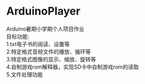 # ArduinoPlayer
Arduino暑期小学期个人项目作业<br>
目标功能:<br>
1.txt电子书的阅读、设置等<br>
2.特定格式音频文件的播放、循环等<br>
3.特定格式图像的显示、缩放、旋转等<br>
4.自制游戏rom解释器，实现SD卡中自制游戏rom的读取<br>
5.文件处理功能
